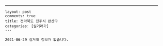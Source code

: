 ---
    layout: post
    comments: true
    title: 전라북도 전주시 완산구
    categories: [실거래가]
    ---

    2021-06-29 실거래 정보가 없습니다.

    